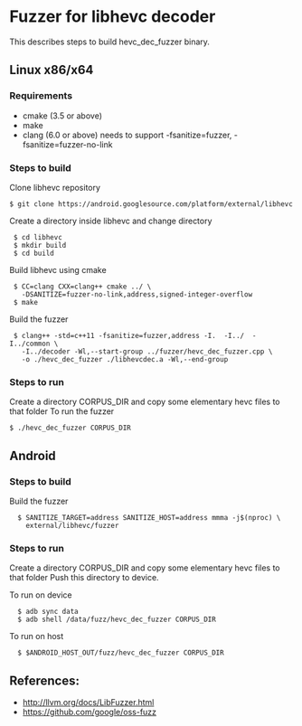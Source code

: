 # Fuzzer for libhevc decoder

This describes steps to build hevc_dec_fuzzer binary.

## Linux x86/x64

###  Requirements
- cmake (3.5 or above)
- make
- clang (6.0 or above)
  needs to support -fsanitize=fuzzer, -fsanitize=fuzzer-no-link

### Steps to build
Clone libhevc repository
```
$ git clone https://android.googlesource.com/platform/external/libhevc
```
Create a directory inside libhevc and change directory
```
 $ cd libhevc
 $ mkdir build
 $ cd build
```
Build libhevc using cmake
```
 $ CC=clang CXX=clang++ cmake ../ \
   -DSANITIZE=fuzzer-no-link,address,signed-integer-overflow
 $ make
 ```
Build the fuzzer
```
 $ clang++ -std=c++11 -fsanitize=fuzzer,address -I.  -I../  -I../common \
   -I../decoder -Wl,--start-group ../fuzzer/hevc_dec_fuzzer.cpp \
   -o ./hevc_dec_fuzzer ./libhevcdec.a -Wl,--end-group
```

### Steps to run
Create a directory CORPUS_DIR and copy some elementary hevc files to that folder
To run the fuzzer
```
$ ./hevc_dec_fuzzer CORPUS_DIR
```

## Android

### Steps to build
Build the fuzzer
```
  $ SANITIZE_TARGET=address SANITIZE_HOST=address mmma -j$(nproc) \
    external/libhevc/fuzzer
```

### Steps to run
Create a directory CORPUS_DIR and copy some elementary hevc files to that folder
Push this directory to device.

To run on device
```
  $ adb sync data
  $ adb shell /data/fuzz/hevc_dec_fuzzer CORPUS_DIR
```
To run on host
```
  $ $ANDROID_HOST_OUT/fuzz/hevc_dec_fuzzer CORPUS_DIR
```

## References:
 * http://llvm.org/docs/LibFuzzer.html
 * https://github.com/google/oss-fuzz
